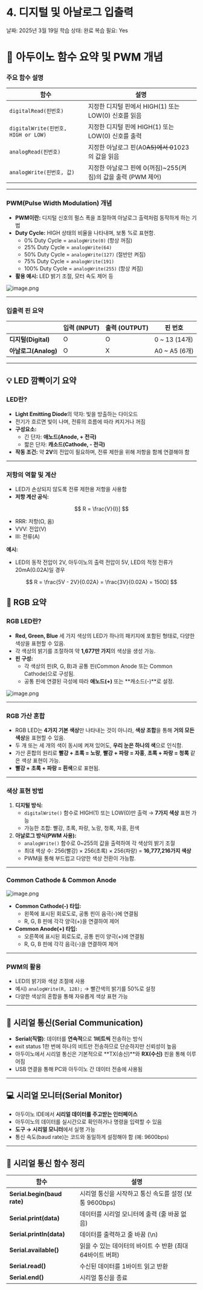 # 4. 디지털 및 아날로그 입출력

날짜: 2025년 3월 19일
학습 상태: 완료
복습 필요: Yes

# 📌 **아두이노 함수 요약 및 PWM 개념**

### **주요 함수 설명**

| 함수 | 설명 |
| --- | --- |
| `digitalRead(핀번호)` | 지정한 디지털 핀에서 HIGH(1) 또는 LOW(0) 신호를 읽음 |
| `digitalWrite(핀번호, HIGH or LOW)` | 지정한 디지털 핀에 HIGH(1) 또는 LOW(0) 신호를 출력 |
| `analogRead(핀번호)` | 지정한 아날로그 핀(A0~~A5)에서 0~~1023의 값을 읽음 |
| `analogWrite(핀번호, 값)` | 지정한 아날로그 핀에 0(꺼짐)~255(켜짐)의 값을 출력 (PWM 제어) |

---

### **PWM(Pulse Width Modulation) 개념**

- **PWM이란:** 디지털 신호의 펄스 폭을 조절하여 아날로그 출력처럼 동작하게 하는 기법
- **Duty Cycle:** HIGH 상태의 비율을 나타내며, 보통 %로 표현함.
    - 0% Duty Cycle = `analogWrite(0)` (항상 꺼짐)
    - 25% Duty Cycle = `analogWrite(64)`
    - 50% Duty Cycle = `analogWrite(127)` (절반만 켜짐)
    - 75% Duty Cycle = `analogWrite(191)`
    - 100% Duty Cycle = `analogWrite(255)` (항상 켜짐)
- **활용 예시:** LED 밝기 조절, 모터 속도 제어 등

![image.png](4%20%E1%84%83%E1%85%B5%E1%84%8C%E1%85%B5%E1%84%90%E1%85%A5%E1%86%AF%20%E1%84%86%E1%85%B5%E1%86%BE%20%E1%84%8B%E1%85%A1%E1%84%82%E1%85%A1%E1%86%AF%E1%84%85%E1%85%A9%E1%84%80%E1%85%B3%20%E1%84%8B%E1%85%B5%E1%86%B8%E1%84%8E%E1%85%AE%E1%86%AF%E1%84%85%E1%85%A7%E1%86%A8%201b8c51a948fd80bea556f73af75cbf97/image.png)

---

### **입출력 핀 요약**

|  | 입력 (INPUT) | 출력 (OUTPUT) | 핀 번호 |
| --- | --- | --- | --- |
| **디지털(Digital)** | O | O | 0 ~ 13 (14개) |
| **아날로그(Analog)** | O | X | A0 ~ A5 (6개) |

---

## 💡 **LED 깜빡이기 요약**

### **LED란?**

- **Light Emitting Diode**의 약자: 빛을 방출하는 다이오드
- 전기가 흐르면 빛이 나며, 전류의 흐름에 따라 켜지거나 꺼짐
- **구성요소:**
    - 긴 단자: **애노드(Anode, + 전극)**
    - 짧은 단자: **캐소드(Cathode, - 전극)**
- **작동 조건:** 약 **2V**의 전압이 필요하며, 전류 제한을 위해 저항을 함께 연결해야 함

---

### **저항의 역할 및 계산**

- LED가 손상되지 않도록 전류 제한용 저항을 사용함
- **저항 계산 공식:**

$$
R = \frac{V}{I}]
$$

- RRR: 저항(Ω, 옴)
- VVV: 전압(V)
- III: 전류(A)

**예시:**

- LED의 동작 전압이 2V, 아두이노의 출력 전압이 5V, LED의 적정 전류가 20mA(0.02A)일 경우

$$
R = \frac{5V - 2V}{0.02A} = \frac{3V}{0.02A} = 150Ω]
$$

## 🌈 **RGB 요약**

### **RGB LED란?**

- **Red, Green, Blue** 세 가지 색상의 LED가 하나의 패키지에 포함된 형태로, 다양한 색상을 표현할 수 있음.
- 각 색상의 밝기를 조절하여 약 **1,677만 가지**의 색상을 생성 가능.
- **핀 구성:**
    - 각 색상의 핀(R, G, B)과 공통 핀(Common Anode 또는 Common Cathode)으로 구성됨.
    - 공통 핀에 연결된 극성에 따라 **애노드(+)** 또는 **캐소드(-)**로 설정.

![image.png](4%20%E1%84%83%E1%85%B5%E1%84%8C%E1%85%B5%E1%84%90%E1%85%A5%E1%86%AF%20%E1%84%86%E1%85%B5%E1%86%BE%20%E1%84%8B%E1%85%A1%E1%84%82%E1%85%A1%E1%86%AF%E1%84%85%E1%85%A9%E1%84%80%E1%85%B3%20%E1%84%8B%E1%85%B5%E1%86%B8%E1%84%8E%E1%85%AE%E1%86%AF%E1%84%85%E1%85%A7%E1%86%A8%201b8c51a948fd80bea556f73af75cbf97/image%201.png)

---

### **RGB 가산 혼합**

- RGB LED는 **4가지 기본 색상**만 나타내는 것이 아니라, **색상 조합**을 통해 **거의 모든 색상**을 표현할 수 있음.
- 두 개 또는 세 개의 색이 동시에 켜져 있어도, **우리 눈은 하나의 색**으로 인식함.
- 가산 혼합의 원리로 **빨강 + 초록 = 노랑**, **빨강 + 파랑 = 자홍**, **초록 + 파랑 = 청록** 같은 색상 표현이 가능.
- **빨강 + 초록 + 파랑 = 흰색**으로 표현됨.

---

### **색상 표현 방법**

1. **디지털 방식:**
    - `digitalWrite()` 함수로 HIGH(1) 또는 LOW(0)만 출력 → **7가지 색상** 표현 가능
    - 가능한 조합: 빨강, 초록, 파랑, 노랑, 청록, 자홍, 흰색
2. **아날로그 방식(PWM 사용):**
    - `analogWrite()` 함수로 0~255의 값을 출력하여 각 색상의 밝기 조절
    - 최대 색상 수: 256(빨강) × 256(초록) × 256(파랑) = **16,777,216가지 색상**
    - PWM을 통해 부드럽고 다양한 색상 전환이 가능함.

---

### Common Cathode & Common Anode

![image.png](4%20%E1%84%83%E1%85%B5%E1%84%8C%E1%85%B5%E1%84%90%E1%85%A5%E1%86%AF%20%E1%84%86%E1%85%B5%E1%86%BE%20%E1%84%8B%E1%85%A1%E1%84%82%E1%85%A1%E1%86%AF%E1%84%85%E1%85%A9%E1%84%80%E1%85%B3%20%E1%84%8B%E1%85%B5%E1%86%B8%E1%84%8E%E1%85%AE%E1%86%AF%E1%84%85%E1%85%A7%E1%86%A8%201b8c51a948fd80bea556f73af75cbf97/image%202.png)

- **Common Cathode(-) 타입:**
    - 왼쪽에 표시된 회로도로, 공통 핀이 음극(-)에 연결됨
    - R, G, B 핀에 각각 양극(+)을 연결하여 제어
- **Common Anode(+) 타입:**
    - 오른쪽에 표시된 회로도로, 공통 핀이 양극(+)에 연결됨
    - R, G, B 핀에 각각 음극(-)을 연결하여 제어

---

### **PWM의 활용**

- LED의 밝기와 색상 조절에 사용
- 예시) `analogWrite(R, 128);` → 빨간색의 밝기를 50%로 설정
- 다양한 색상의 혼합을 통해 자유롭게 색상 표현 가능

---

## 🔵 **시리얼 통신(Serial Communication)**

- **Serial(직렬)**: 데이터를 **연속적**으로 **1비트씩** 전송하는 방식
- exit status 1한 번에 하나의 비트만 전송하므로 단순하지만 신뢰성이 높음
- 아두이노에서 시리얼 통신은 기본적으로 **TX(송신)**와 **RX(수신)** 핀을 통해 이루어짐
- USB 연결을 통해 PC와 아두이노 간 데이터 전송에 사용됨

---

## 💻 **시리얼 모니터(Serial Monitor)**

- 아두이노 IDE에서 **시리얼 데이터를 주고받는 인터페이스**
- 아두이노의 데이터를 실시간으로 확인하거나 명령을 입력할 수 있음
- **도구 → 시리얼 모니터**에서 실행 가능
- 통신 속도(baud rate)는 코드와 동일하게 설정해야 함 (예: 9600bps)

---

## 📂 **시리얼 통신 함수 정리**

| 함수 | 설명 |
| --- | --- |
| **Serial.begin(baud rate)** | 시리얼 통신을 시작하고 통신 속도를 설정 (보통 9600bps) |
| **Serial.print(data)** | 데이터를 시리얼 모니터에 출력 (줄 바꿈 없음) |
| **Serial.println(data)** | 데이터를 출력하고 줄 바꿈 (\n) |
| **Serial.available()** | 읽을 수 있는 데이터의 바이트 수 반환 (최대 64바이트 버퍼) |
| **Serial.read()** | 수신된 데이터를 1바이트 읽고 반환 |
| **Serial.end()** | 시리얼 통신을 종료 |